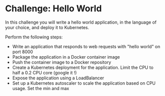 # Challenge: Hello World

In this challenge you will write a hello world application, in the language of your choice, and deploy it to Kubernetes.

Perform the following steps:

* Write an application that responds to web requests with "hello world" on port 8000
* Package the application in a Docker container image
* Push the container image to a Docker repository
* Create a Kubernetes deployment for the application. Limit the CPU to half a 0.2 CPU core (google it !)
* Expose the application using a LoadBalancer
* Set up a Kubernetes autoscaler to scale the application based on CPU usage. Set the min and max
